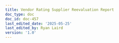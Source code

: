 ```yaml
---
title: Vendor Rating Supplier Reevaluation Report
doc_type: doc
doc_id: doc-457
last_edited_date: '2025-05-25'
last_edited_by: Ryan Laird
version: '1.0'
---
```



